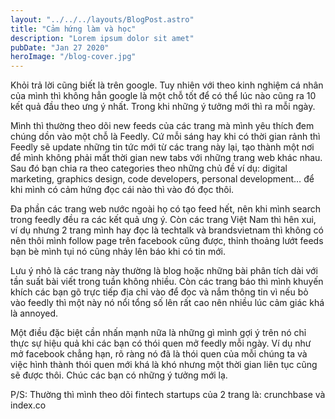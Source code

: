 ```yaml
---
layout: "../../../layouts/BlogPost.astro"
title: "Cảm hứng làm và học"
description: "Lorem ipsum dolor sit amet"
pubDate: "Jan 27 2020"
heroImage: "/blog-cover.jpg"
---
```


Khỏi trả lời cũng biết là trên google. Tuy nhiên với theo kinh nghiệm cá nhân của mình thì không
hẳn google là một chỗ tốt để có thể lúc nào cũng ra 10 kết quả đầu theo ưng ý
nhất. Trong khi những ý tưởng mới thì ra mỗi ngày.

Mình thì thường theo dõi new feeds của các trang mà mình yêu thích đem chúng dồn vào một chỗ là Feedly. Cứ mỗi sáng hay khi có thời gian rảnh thì Feedly sẽ update những tin tức mới từ các trang này lại, tạo thành một nơi để mình không phải mất thời gian new tabs với những trang web khác nhau. Sau đó bạn chia ra theo categories theo những chủ đề ví dụ: digital marketing, graphics design, code developers, personal development… để khi mình có cảm hứng đọc cái nào thì vào đó đọc thôi.

Đa phần các trang web nước ngoài họ có tạo feed hết, nên khi mình search trong
feedly đều ra các kết quả ưng ý. Còn các trang Việt Nam thì hên xui, ví dụ
nhưng 2 trang mình hay đọc là techtalk và brandsvietnam thì không có nên thôi
mình follow page trên facebook cũng được, thỉnh thoảng lướt feeds bạn bè mình
tụi nó cũng nhảy lên báo khi có tin mới.

Lưu ý nhỏ là các trang này thường là blog hoặc những bài phân tích dài với tần suất bài viết
trong tuần không nhiều. Còn các trang báo thì mình khuyến khích các bạn gõ trực
tiếp địa chỉ vào để đọc và nắm thông tin vì nếu bỏ vào feedly thì một này nó
nổi tổng số lên rất cao nên nhiều lúc cảm giác khá là annoyed.

Một điều đặc biệt cần nhấn mạnh nữa là những gì mình gợi ý trên nó chỉ thực sự hiệu quả khi các
bạn có thói quen mở feedly mỗi ngày. Ví dụ như mở facebook chẳng hạn, rõ ràng
nó đã là thói quen của mỗi chúng ta và việc hình thành thói quen mới khá là khó
nhưng một thời gian liên tục cũng sẽ được thôi. Chúc các bạn có những ý tưởng
mới lạ.

P/S: Thường thì mình theo dõi fintech startups của 2 trang là: crunchbase và index.co